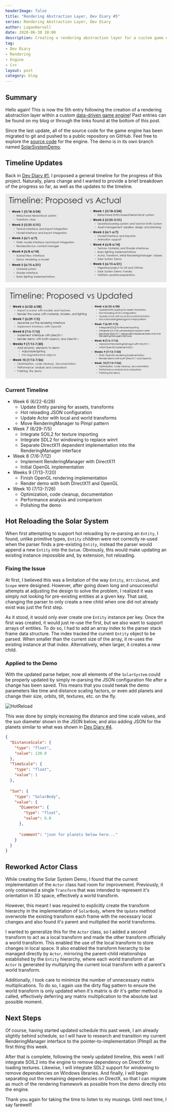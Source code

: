 ```yaml
---
headerImage: false
title: "Rendering Abstraction Layer, Dev Diary #5"
series: Rendering Abstraction Layer, Dev Diary
author: LoganHarvell
date: 2020-06-30 10:00
description: Creating a rendering abstraction layer for a custom game engine.
tag:
- Dev Diary
- Rendering
- Engine
- C++
layout: post
category: blog
---
```


## Summary

Hello again! This is now the 5th entry following the creation of a rendering abstraction layer within a custom [data-driven game engine](/fiea-game-engine)! Past entries can be found on my blog or through the links found at the bottom of this post.

Since the last update, all of the source code for the game engine has been migrated to git and pushed to a public repository on GitHub. Feel free to explore the [source code](https://github.com/LoganTHarvell/FieaGameEngine) for the engine. The demo is in its own branch named [SolarSystemDemo](https://github.com/LoganTHarvell/FieaGameEngine/tree/SolarSystemDemo).

## Timeline Updates

Back in [Dev Diary #1](/rendering-abstraction-layer-dev-diary-1), I proposed a general timeline for the progress of this project. Naturally, plans change and I wanted to provide a brief breakdown of the progress so far, as well as the updates to the timeline.

![TimelineChanges](/assets/images/FieaGameEngine/TimelineComparison.png)

![TimelineUpdates](/assets/images/FieaGameEngine/UpdatedTimeline.png)

### Current Timeline

- Week 6 (6/22-6/28)
  - Update Entity parsing for assets, transforms
  - Hot reloading JSON configuration
  - Update Actor with local and world transforms
  - Move RenderingManager to PImpl pattern
- Week 7 (6/29-7/5)
  - Integrate SOIL2 for texture importing
  - Integrate SDL2 for windowing to replace winrt
  - Separate DirectX11 dependent implementation into the RenderingManager interface
- Week 8 (7/6-7/12)
  - Implement RenderingManager with DirectX11
  - Initial OpenGL implementation
- Weeks 9 (7/13-7/20)
  - Finish OpenGL rendering implementation
  - Render demo with both DirectX11 and OpenGL
- Week 10 (7/13-7/26)
  - Optimization, code cleanup, documentation
  - Performance analysis and comparison
  - Polishing the demo

## Hot Reloading the Solar System

When first attempting to support hot reloading by re-parsing an `Entity`, I found, unlike primitive types, `Entity` children were not correctly re-used when the parser finds a pre-existing `Entity`, instead the parser would append a new `Entity` into the `Datum`. Obviously, this would make updating an existing instance impossible and, by extension, hot reloading.

### Fixing the Issue

At first, I believed this was a limitation of the way `Entity`, `Attributed`, and `Scope` were designed. However, after going down long and unsuccessful attempts at adjusting the design to solve the problem, I realized it was simply not looking for pre-existing entities at a given key. That said, changing the parser to only create a new child when one did not already exist was just the first step.

As it stood, it would only ever create one `Entity` instance per key. Once the first was created, it would just re-use the first, but we also want to support arrays of entities. To do so, I had to add an array index to the parser stack frame data structure. The index tracked the current `Entity` object to be parsed. When smaller than the current size of the array, it re-uses the existing instance at that index. Alternatively, when larger, it creates a new child.

### Applied to the Demo

With the updated parse helper, now all elements of the `SolarSystem` could be properly updated by simply re-parsing the JSON configuration file after a change has been saved. This means that you could tweak the demo parameters like time and distance scaling factors, or even add planets and change their size, orbits, tilt, textures, etc. on the fly.

![HotReload](/assets/images/FieaGameEngine/HotReload.gif)

This was done by simply increasing the distance and time scale values, and the sun diameter shown in the JSON below, and also adding JSON for the planets similar to what was shown in [Dev Diary #4](/rendering-abstraction-layer-dev-diary-4).

```json
{
  "DistanceScale": {
    "type": "float",
    "value": 130.0
  },
  "TimeScale": {
    "type": "float",
    "value": 1
  },

  "Sun": {
    "type": "SolarBody",
    "value": {
      "Diameter": {
        "type": "float",
        "value": 6.0
      },

      "comment": "json for planets below here..."
    }
  }
}
```

## Reworked Actor Class

While creating the Solar System Demo, I found that the current implementation of the `Actor` class had room for improvement. Previously, it only contained a single `Transform` that was intended to represent it's orientation in 3D space, effectively a world transform.

However, this meant I was required to explicitly create the transform hierarchy in the implementation of `SolarBody`, where the `Update` method overwrote the existing transform each frame with the necessary local changes and also found it's parent and multiplied the world transforms.

I wanted to generalize this for the `Actor` class, so I added a second transform to act as a local transform and made the other transform officially a world transform. This enabled the use of the local transform to store changes in local space. It also enabled the transform hierarchy to be managed directly by `Actor`, mirroring the parent-child relationships established by the `Entity` hierarchy, where each world transform of an `Actor` is generated by multiplying the current local transform with a parent's world transform.

Additionally, I took care to minimize the number of unnecessary matrix multiplications. To do so, I again use the dirty flag pattern to ensure the world transform is only updated when it's matrix is dir it's getter method is called, effectively deferring any matrix multiplication to the absolute last possible moment.

## Next Steps

Of course, having started updated schedule this past week, I am already slightly behind schedule, so I will have to research and transition my current RenderingManager interface to the pointer-to-implementation (PImpl) as the first thing this week.

After that is complete, following the newly updated timeline, this week I will integrate SOIL2 into the engine to remove dependency on DirectX for loading textures. Likewise, I will integrate SDL2 support for windowing to remove dependencies on Windows libraries. And finally, I will begin separating out the remaining dependencies on DirectX, so that I can migrate as much of the rendering framework as possible from the demo directly into the engine.

Thank you again for taking the time to listen to my musings. Until next time, I say farewell!
